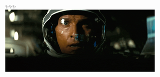 

✨✨✨
![](download.gif)




<!--
**noccioline/noccioline** is a ✨ _special_ ✨ repository because its `README.md` (this file) appears on your GitHub profile.
